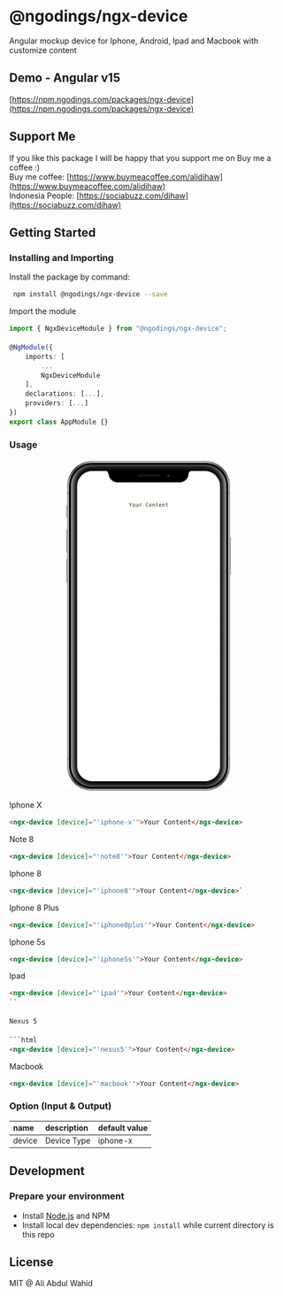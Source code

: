 # @ngodings/ngx-device

Angular mockup device for Iphone, Android, Ipad and Macbook with customize content

## Demo - Angular v15

[https://npm.ngodings.com/packages/ngx-device](https://npm.ngodings.com/packages/ngx-device)

## Support Me

If you like this package I will be happy that you support me on Buy me a coffee :) <br />
Buy me coffee: [https://www.buymeacoffee.com/alidihaw](https://www.buymeacoffee.com/alidihaw) <br />
Indonesia People: [https://sociabuzz.com/dihaw](https://sociabuzz.com/dihaw)

## Getting Started

### Installing and Importing

Install the package by command:

```sh
 npm install @ngodings/ngx-device --save
```

Import the module

```ts
import { NgxDeviceModule } from "@ngodings/ngx-device";

@NgModule({
    imports: [
        ...
        NgxDeviceModule
    ],
    declarations: [...],
    providers: [...]
})
export class AppModule {}
```

### Usage 

<p align="center">
  <img height="600" src="https://raw.githubusercontent.com/alidihaw/ngodings/master/packages/ngx-device/public/sample.png">
</p>

Iphone X

```html
<ngx-device [device]="'iphone-x'">Your Content</ngx-device>
```

Note 8

```html
<ngx-device [device]="'note8'">Your Content</ngx-device>
```

Iphone 8

```html
<ngx-device [device]="'iphone8'">Your Content</ngx-device>`
```

Iphone 8 Plus

```html
<ngx-device [device]="'iphone8plus'">Your Content</ngx-device>
```

Iphone 5s

```html
<ngx-device [device]="'iphone5s'">Your Content</ngx-device>
```

Ipad


```html
<ngx-device [device]="'ipad'">Your Content</ngx-device>
``

Nexus 5

```html
<ngx-device [device]="'nexus5'">Your Content</ngx-device>
```

Macbook

```html
<ngx-device [device]="'macbook'">Your Content</ngx-device>
```

### Option (Input & Output)

| name | description | default value   |
| :---------- | :------------------------------------------------------------ | :-------------- |
| device | Device Type | iphone-x |

## Development

### Prepare your environment
* Install [Node.js](http://nodejs.org/) and NPM
* Install local dev dependencies: `npm install` while current directory is this repo

## License

MIT @ Ali Abdul Wahid
